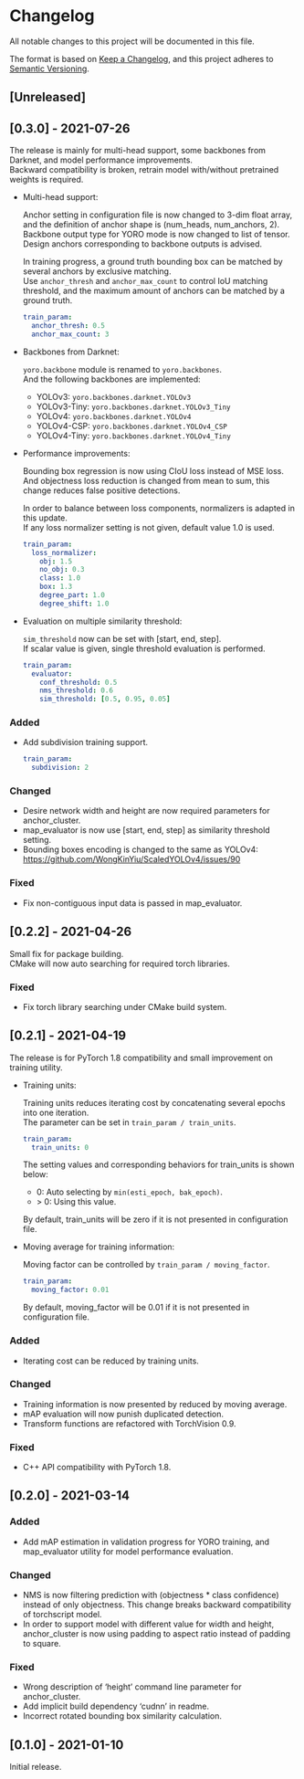 # Changelog

All notable changes to this project will be documented in this file.

The format is based on [Keep a Changelog][],
and this project adheres to [Semantic Versioning][].

## \[Unreleased\]

## \[0.3.0\] - 2021-07-26

The release is mainly for multi-head support, some backbones from Darknet,
and model performance improvements.  
Backward compatibility is broken, retrain model with/without
pretrained weights is required.

-   Multi-head support:

    Anchor setting in configuration file is now changed to 3-dim float array,
    and the definition of anchor shape is (num_heads, num_anchors, 2).  
    Backbone output type for YORO mode is now changed to list of tensor.  
    Design anchors corresponding to backbone outputs is advised.

    In training progress,
    a ground truth bounding box can be matched by several anchors by exclusive matching.  
    Use `anchor_thresh` and `anchor_max_count` to control IoU matching threshold,
    and the maximum amount of anchors can be matched by a ground truth.

    ``` yaml
    train_param:
      anchor_thresh: 0.5
      anchor_max_count: 3
    ```

-   Backbones from Darknet:

    `yoro.backbone` module is renamed to `yoro.backbones`.  
    And the following backbones are implemented:

    -   YOLOv3: `yoro.backbones.darknet.YOLOv3`
    -   YOLOv3-Tiny: `yoro.backbones.darknet.YOLOv3_Tiny`
    -   YOLOv4: `yoro.backbones.darknet.YOLOv4`
    -   YOLOv4-CSP: `yoro.backbones.darknet.YOLOv4_CSP`
    -   YOLOv4-Tiny: `yoro.backbones.darknet.YOLOv4_Tiny`

-   Performance improvements:

    Bounding box regression is now using CIoU loss instead of MSE loss.  
    And objectness loss reduction is changed from mean to sum,
    this change reduces false positive detections.

    In order to balance between loss components, normalizers is adapted in this update.  
    If any loss normalizer setting is not given, default value 1.0 is used.

    ``` yaml
    train_param:
      loss_normalizer:
        obj: 1.5
        no_obj: 0.3
        class: 1.0
        box: 1.3
        degree_part: 1.0
        degree_shift: 1.0
    ```

-   Evaluation on multiple similarity threshold:

    `sim_threshold` now can be set with \[start, end, step\].  
    If scalar value is given, single threshold evaluation is performed.

    ``` yaml
    train_param:
      evaluator:
        conf_threshold: 0.5
        nms_threshold: 0.6
        sim_threshold: [0.5, 0.95, 0.05]
    ```

### Added

-   Add subdivision training support.

    ``` yaml
    train_param:
      subdivision: 2
    ```

### Changed

-   Desire network width and height are now required parameters for anchor_cluster.
-   map_evaluator is now use \[start, end, step\] as similarity threshold setting.
-   Bounding boxes encoding is changed to the same as YOLOv4:  
    <https://github.com/WongKinYiu/ScaledYOLOv4/issues/90>

### Fixed

-   Fix non-contiguous input data is passed in map_evaluator.

## \[0.2.2\] - 2021-04-26

Small fix for package building.  
CMake will now auto searching for required torch libraries.

### Fixed

-   Fix torch library searching under CMake build system.

## \[0.2.1\] - 2021-04-19

The release is for PyTorch 1.8 compatibility and small improvement on training utility.

-   Training units:

    Training units reduces iterating cost by concatenating several epochs into one iteration.  
    The parameter can be set in `train_param / train_units`.

    ``` yaml
    train_param:
      train_units: 0
    ```

    The setting values and corresponding behaviors for train_units is shown below:

    -   0: Auto selecting by `min(esti_epoch, bak_epoch)`.
    -   \> 0: Using this value.

    By default, train_units will be zero if it is not presented in configuration file.

-   Moving average for training information:

    Moving factor can be controlled by `train_param / moving_factor`.

    ``` yaml
    train_param:
      moving_factor: 0.01
    ```

    By default, moving_factor will be 0.01 if it is not presented in configuration file.

### Added

-   Iterating cost can be reduced by training units.

### Changed

-   Training information is now presented by reduced by moving average.
-   mAP evaluation will now punish duplicated detection.
-   Transform functions are refactored with TorchVision 0.9.

### Fixed

-   C++ API compatibility with PyTorch 1.8.

## \[0.2.0\] - 2021-03-14

### Added

-   Add mAP estimation in validation progress for YORO training,
    and map_evaluator utility for model performance evaluation.

### Changed

-   NMS is now filtering prediction with (objectness \* class confidence)
    instead of only objectness.
    This change breaks backward compatibility of torchscript model.
-   In order to support model with different value for width and height,
    anchor_cluster is now using padding to aspect ratio instead of padding
    to square.

### Fixed

-   Wrong description of ‘height’ command line parameter for anchor_cluster.
-   Add implicit build dependency ‘cudnn’ in readme.
-   Incorrect rotated bounding box similarity calculation.

## \[0.1.0\] - 2021-01-10

Initial release.

  [Keep a Changelog]: https://keepachangelog.com/en/1.0.0/
  [Semantic Versioning]: https://semver.org/spec/v2.0.0.html
